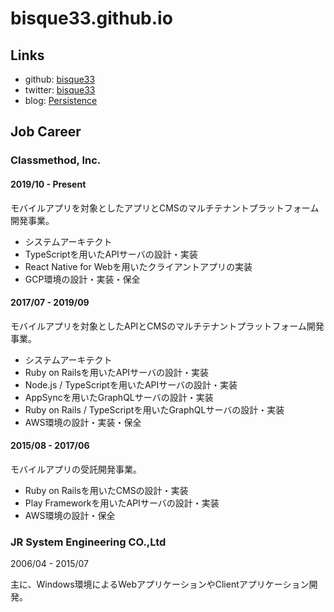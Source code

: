 # bisque33.github.io

## Links

- github: [bisque33](https://github.com/bisque33)
- twitter: [bisque33](https://twitter.com/bisque33)
- blog: [Persistence](http://bisque.hatenablog.jp/)

## Job Career

### Classmethod, Inc.

#### 2019/10 - Present

モバイルアプリを対象としたアプリとCMSのマルチテナントプラットフォーム開発事業。

- システムアーキテクト
- TypeScriptを用いたAPIサーバの設計・実装
- React Native for Webを用いたクライアントアプリの実装
- GCP環境の設計・実装・保全

#### 2017/07 - 2019/09

モバイルアプリを対象としたAPIとCMSのマルチテナントプラットフォーム開発事業。

- システムアーキテクト
- Ruby on Railsを用いたAPIサーバの設計・実装
- Node.js / TypeScriptを用いたAPIサーバの設計・実装
- AppSyncを用いたGraphQLサーバの設計・実装
- Ruby on Rails / TypeScriptを用いたGraphQLサーバの設計・実装
- AWS環境の設計・実装・保全

#### 2015/08 - 2017/06

モバイルアプリの受託開発事業。

- Ruby on Railsを用いたCMSの設計・実装
- Play Frameworkを用いたAPIサーバの設計・実装
- AWS環境の設計・保全

### JR System Engineering CO.,Ltd

2006/04 - 2015/07

主に、Windows環境によるWebアプリケーションやClientアプリケーション開発。
